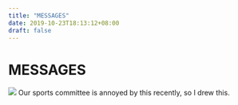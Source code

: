 ```yaml
---
title: "MESSAGES"
date: 2019-10-23T18:13:12+08:00
draft: false
---
```


# MESSAGES
![](http://cdn.nemoworks.info/ycao.cc/images/MESSAGES.jpg)
Our sports committee is annoyed by this recently, so I drew this.